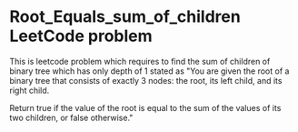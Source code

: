 # Root_Equals_sum_of_children LeetCode problem
 This is leetcode problem which requires to find the sum of children of binary tree which has only depth of 1
 stated as "You are given the root of a binary tree that consists of exactly 3 nodes: the root, its left child, and its right child.

Return true if the value of the root is equal to the sum of the values of its two children, or false otherwise."
